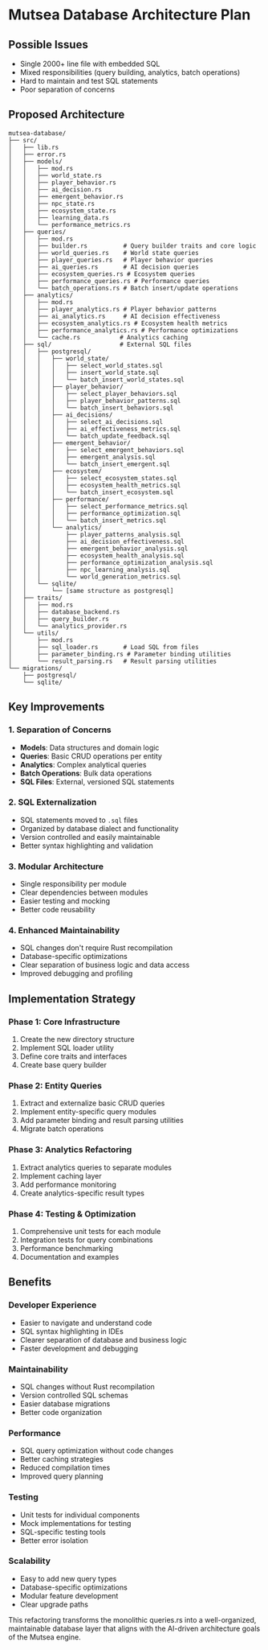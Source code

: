 # Mutsea Database Architecture Plan

## Possible Issues
- Single 2000+ line file with embedded SQL
- Mixed responsibilities (query building, analytics, batch operations)
- Hard to maintain and test SQL statements
- Poor separation of concerns

## Proposed Architecture

```
mutsea-database/
├── src/
│   ├── lib.rs
│   ├── error.rs
│   ├── models/
│   │   ├── mod.rs
│   │   ├── world_state.rs
│   │   ├── player_behavior.rs
│   │   ├── ai_decision.rs
│   │   ├── emergent_behavior.rs
│   │   ├── npc_state.rs
│   │   ├── ecosystem_state.rs
│   │   ├── learning_data.rs
│   │   └── performance_metrics.rs
│   ├── queries/
│   │   ├── mod.rs
│   │   ├── builder.rs          # Query builder traits and core logic
│   │   ├── world_queries.rs    # World state queries
│   │   ├── player_queries.rs   # Player behavior queries  
│   │   ├── ai_queries.rs       # AI decision queries
│   │   ├── ecosystem_queries.rs # Ecosystem queries
│   │   ├── performance_queries.rs # Performance queries
│   │   └── batch_operations.rs # Batch insert/update operations
│   ├── analytics/
│   │   ├── mod.rs
│   │   ├── player_analytics.rs # Player behavior patterns
│   │   ├── ai_analytics.rs     # AI decision effectiveness
│   │   ├── ecosystem_analytics.rs # Ecosystem health metrics
│   │   ├── performance_analytics.rs # Performance optimizations
│   │   └── cache.rs           # Analytics caching
│   ├── sql/                   # External SQL files
│   │   ├── postgresql/
│   │   │   ├── world_state/
│   │   │   │   ├── select_world_states.sql
│   │   │   │   ├── insert_world_state.sql
│   │   │   │   └── batch_insert_world_states.sql
│   │   │   ├── player_behavior/
│   │   │   │   ├── select_player_behaviors.sql
│   │   │   │   ├── player_behavior_patterns.sql
│   │   │   │   └── batch_insert_behaviors.sql
│   │   │   ├── ai_decisions/
│   │   │   │   ├── select_ai_decisions.sql
│   │   │   │   ├── ai_effectiveness_metrics.sql
│   │   │   │   └── batch_update_feedback.sql
│   │   │   ├── emergent_behavior/
│   │   │   │   ├── select_emergent_behaviors.sql
│   │   │   │   ├── emergent_analysis.sql
│   │   │   │   └── batch_insert_emergent.sql
│   │   │   ├── ecosystem/
│   │   │   │   ├── select_ecosystem_states.sql
│   │   │   │   ├── ecosystem_health_metrics.sql
│   │   │   │   └── batch_insert_ecosystem.sql
│   │   │   ├── performance/
│   │   │   │   ├── select_performance_metrics.sql
│   │   │   │   ├── performance_optimization.sql
│   │   │   │   └── batch_insert_metrics.sql
│   │   │   └── analytics/
│   │   │       ├── player_patterns_analysis.sql
│   │   │       ├── ai_decision_effectiveness.sql
│   │   │       ├── emergent_behavior_analysis.sql
│   │   │       ├── ecosystem_health_analysis.sql
│   │   │       ├── performance_optimization_analysis.sql
│   │   │       ├── npc_learning_analysis.sql
│   │   │       └── world_generation_metrics.sql
│   │   └── sqlite/
│   │       └── [same structure as postgresql]
│   ├── traits/
│   │   ├── mod.rs
│   │   ├── database_backend.rs
│   │   ├── query_builder.rs
│   │   └── analytics_provider.rs
│   └── utils/
│       ├── mod.rs
│       ├── sql_loader.rs       # Load SQL from files
│       ├── parameter_binding.rs # Parameter binding utilities
│       └── result_parsing.rs   # Result parsing utilities
└── migrations/
    ├── postgresql/
    └── sqlite/
```

## Key Improvements

### 1. **Separation of Concerns**
- **Models**: Data structures and domain logic
- **Queries**: Basic CRUD operations per entity
- **Analytics**: Complex analytical queries
- **Batch Operations**: Bulk data operations
- **SQL Files**: External, versioned SQL statements

### 2. **SQL Externalization**
- SQL statements moved to `.sql` files
- Organized by database dialect and functionality
- Version controlled and easily maintainable
- Better syntax highlighting and validation

### 3. **Modular Architecture**
- Single responsibility per module
- Clear dependencies between modules
- Easier testing and mocking
- Better code reusability

### 4. **Enhanced Maintainability**
- SQL changes don't require Rust recompilation
- Database-specific optimizations
- Clear separation of business logic and data access
- Improved debugging and profiling

## Implementation Strategy

### Phase 1: Core Infrastructure
1. Create the new directory structure
2. Implement SQL loader utility
3. Define core traits and interfaces
4. Create base query builder

### Phase 2: Entity Queries
1. Extract and externalize basic CRUD queries
2. Implement entity-specific query modules
3. Add parameter binding and result parsing utilities
4. Migrate batch operations

### Phase 3: Analytics Refactoring
1. Extract analytics queries to separate modules
2. Implement caching layer
3. Add performance monitoring
4. Create analytics-specific result types

### Phase 4: Testing & Optimization
1. Comprehensive unit tests for each module
2. Integration tests for query combinations
3. Performance benchmarking
4. Documentation and examples

## Benefits

### **Developer Experience**
- Easier to navigate and understand code
- SQL syntax highlighting in IDEs
- Clearer separation of database and business logic
- Faster development and debugging

### **Maintainability**
- SQL changes without Rust recompilation
- Version controlled SQL schemas
- Easier database migrations
- Better code organization

### **Performance**
- SQL query optimization without code changes
- Better caching strategies
- Reduced compilation times
- Improved query planning

### **Testing**
- Unit tests for individual components
- Mock implementations for testing
- SQL-specific testing tools
- Better error isolation

### **Scalability**
- Easy to add new query types
- Database-specific optimizations
- Modular feature development
- Clear upgrade paths

This refactoring transforms the monolithic queries.rs into a well-organized, maintainable database layer that aligns with the AI-driven architecture goals of the Mutsea engine.